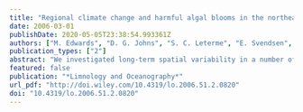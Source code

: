 ```yaml
---
title: "Regional climate change and harmful algal blooms in the northeast Atlantic"
date: 2006-03-01
publishDate: 2020-05-05T23:38:54.993361Z
authors: ["M. Edwards", "D. G. Johns", "S. C. Leterme", "E. Svendsen", "A. J. Richardson"]
publication_types: ["2"]
abstract: "We investigated long-term spatial variability in a number of Harmful Algal Blooms (HABs) in the northeast Atlantic and North Sea using data from the Continuous Plankton Recorder. Over the last four decades, some dinoﬂagellate taxa showed pronounced variation in the south and east of the North Sea, with the most signiﬁcant increases being restricted to the adjacent waters off Norway. There was also a general decrease along the eastern coast of the United Kingdom. The most prominent feature in the interannual bloom frequencies over the last four decades was the anomalously high values recorded in the late 1980s in the northern and central North Sea areas. The only mesoscale area in the northeast Atlantic to show a signiﬁcant increase in bloom formation over the last decade was the Norwegian coastal region. The changing spatial patterns of HAB taxa and the frequency of bloom formation are discussed in relation to regional climate change, in particular, changes in temperature, salinity, and the North Atlantic Oscillation (NAO). Areas highly vulnerable to the effects of regional climate change on HABs are Norwegian coastal waters and the Skagerrak. Other vulnerable areas include Danish coastal waters, and to a lesser extent, the German and Dutch Bight and the northern Irish Sea. Quite apart from eutrophication, our results give a preview of what might happen to certain HAB genera under changing climatic conditions in temperate environments and their responses to variability of climate oscillations such as the NAO."
featured: false
publication: "*Limnology and Oceanography*"
url_pdf: "http://doi.wiley.com/10.4319/lo.2006.51.2.0820"
doi: "10.4319/lo.2006.51.2.0820"
---
```


